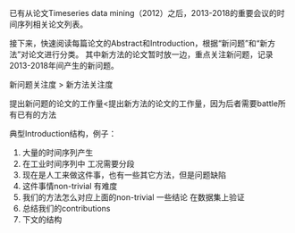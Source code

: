 已有从论文Timeseries data mining（2012）之后，2013-2018的重要会议的时间序列相关论文列表。

接下来，快速阅读每篇论文的Abstract和Introduction，根据“新问题”和“新方法”对论文进行分类。
其中新方法的论文暂时放一边，重点关注新问题，记录2013-2018年间产生的新问题。

新问题关注度 > 新方法关注度

提出新问题的论文的工作量<提出新方法的论文的工作量，因为后者需要battle所有已有的方法

典型Introduction结构，例子：
1. 大量的时间序列产生
2. 在工业时间序列中 工况需要分段
3. 现在是人工来做这件事，也有一些其它方法，但是问题缺陷
4. 这件事情non-trivial 有难度
5. 我们的方法怎么对应上面的non-trivial 一些结论 在数据集上验证
6. 总结我们的contributions
7. 下文的结构
